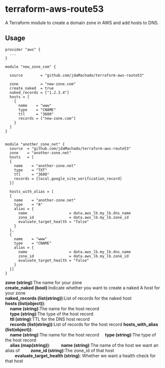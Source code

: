 # terraform-aws-route53

A Terraform module to create a domain zone in AWS and add hosts to DNS.

## Usage
```hcl
provider "aws" {
  ...
}

module "new_zone_com" {

  source        = "github.com/jdaMachado/terraform-aws-route53"
  
  zone          = "new-zone.com"
  create_naked  = true
  naked_records = ["1.2.3.4"]
  hosts = [
    {
      name    = "www"
      type    = "CNAME"        
      ttl     = "3600"        
      records = ["new-zone.com"]
    }
  ]
}


module "another_zone_net" {
  source  = "github.com/jdaMachado/terraform-aws-route53"
  zone    = "another-zone.net"
  hosts   = [
  {
    name    = "another-zone.net"
    type    = "TXT"        
    ttl     = "3600"        
    records = [local.google_site_verification_record]
  }]

  hosts_with_alias = [
  {
    name    = "another-zone.net"
    type    = "A"
    alias = {
      name                   = data.aws_lb.my_lb.dns_name
      zone_id                = data.aws_lb.my_lb.zone_id
      evaluate_target_health = "false"
    }
  },
  {
    name    = "www"
    type    = "CNAME"
    alias = {
      name                   = data.aws_lb.my_lb.dns_name
      zone_id                = data.aws_lb.my_lb.zone_id
      evaluate_target_health = "false"
    }
  }]
}
```
**zone (string)**:The name for your zone  
**create_naked (bool)**:Indicate whether you want to create a naked A host for your zone  
**naked_records (list(string))**:List of records for the naked host  
**hosts (list(object))**:  
&nbsp;&nbsp;&nbsp;&nbsp;**name (string)**:The name for the host record  
&nbsp;&nbsp;&nbsp;&nbsp;**type (string)**:The type of the host record  
&nbsp;&nbsp;&nbsp;&nbsp;**ttl (string)**:TTL for the DNS host record  
&nbsp;&nbsp;&nbsp;&nbsp;**records (list(string))**:List of records for the host record 
**hosts_with_alias (list(object))**:  
&nbsp;&nbsp;&nbsp;&nbsp;**name (string)**:The name for the host record 
&nbsp;&nbsp;&nbsp;&nbsp;**type (string)**:The type of the host record    
&nbsp;&nbsp;&nbsp;&nbsp;**alias (map(string))**: 
&nbsp;&nbsp;&nbsp;&nbsp;&nbsp;&nbsp;&nbsp;&nbsp;**name (string)**:The name of the host we want an alias of 
&nbsp;&nbsp;&nbsp;&nbsp;&nbsp;&nbsp;&nbsp;&nbsp;**zone_id (string)**:The zone_id of that host
&nbsp;&nbsp;&nbsp;&nbsp;&nbsp;&nbsp;&nbsp;&nbsp;**evaluate_target_health (string)**: Whether we want a health check for that host
